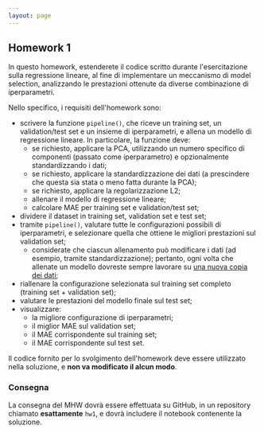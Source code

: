 ```yaml
---
layout: page
---
```


## Homework 1

In questo homework, estenderete il codice scritto durante l'esercitazione sulla regressione lineare, al fine di implementare un meccanismo di model selection, analizzando le prestazioni ottenute da diverse combinazione di iperparametri. 

Nello specifico, i requisiti dell'homework sono:
* scrivere la funzione `pipeline()`, che riceve un training set, un validation/test set e un insieme di iperparametri, e allena un modello di regressione lineare. In particolare, la funzione deve:
  * se richiesto, applicare la PCA, utilizzando un numero specifico di componenti (passato come iperparametro) e opzionalmente standardizzando i dati;
  * se richiesto, applicare la standardizzazione dei dati (a prescindere che questa sia stata o meno fatta durante la PCA);
  * se richiesto, applicare la regolarizzazione L2;
  * allenare il modello di regressione lineare;
  * calcolare MAE per training set e validation/test set;
* dividere il dataset in training set, validation set e test set;
* tramite `pipeline()`, valutare tutte le configurazioni possibili di iperparametri, e selezionare quella che ottiene le migliori prestazioni sul validation set;
  * considerate che ciascun allenamento può modificare i dati (ad esempio, tramite standardizzazione); pertanto, ogni volta che allenate un modello dovreste sempre lavorare su [una nuova copia dei dati](https://numpy.org/doc/2.2/reference/generated/numpy.ndarray.copy.html);
* riallenare la configurazione selezionata sul training set completo (training set + validation set);
* valutare le prestazioni del modello finale sul test set;
* visualizzare:
  * la migliore configurazione di iperparametri;
  * il miglior MAE sul validation set;
  * il MAE corrispondente sul training set;
  * il MAE corrispondente sul test set. 

Il codice fornito per lo svolgimento dell'homework deve essere utilizzato nella soluzione, e **non va modificato il alcun modo**.

### Consegna

La consegna del MHW dovrà essere effettuata su GitHub, in un repository chiamato **esattamente** `hw1`, e dovrà includere il notebook contenente la soluzione. 